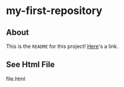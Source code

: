 # my-first-repository

## About
This is the `README` for this project! [Here](https://google.com)'s a link.

## See Html File
file.html